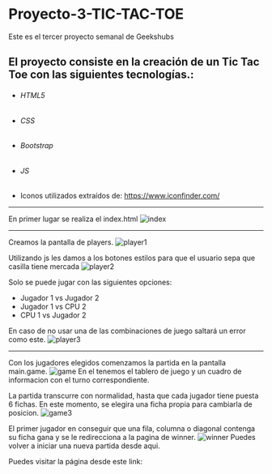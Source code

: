 # Proyecto-3-TIC-TAC-TOE

Este es el tercer proyecto semanal de Geekshubs

## El proyecto consiste en la creación de un Tic Tac Toe con las siguientes tecnologías.:

- ###### HTML5
- ###### CSS
- ###### Bootstrap
- ###### JS
- Iconos utilizados extraídos de: https://www.iconfinder.com/
<hr>

En primer lugar se realiza el index.html
![index](https://user-images.githubusercontent.com/90568424/196043852-a04ca973-cdeb-44f2-bdf8-b5b53079f13b.png)
<hr>

Creamos la pantalla de players.
![player1](https://user-images.githubusercontent.com/90568424/196044446-f9ebaa9d-eccd-4a33-9778-71d1d84a02bf.PNG)


Utilizando js les damos a los botones estilos para que el usuario sepa que casilla tiene mercada
![player2](https://user-images.githubusercontent.com/90568424/196044041-156168f4-2820-4d3c-ae47-7bd7cb2e5b95.png)

Solo se puede jugar con las siguientes opciones:
  - Jugador 1 vs Jugador 2
  - Jugador 1 vs CPU 2
  - CPU 1 vs Jugador 2
  
En caso de no usar una de las combinaciones de juego saltará un error como este.
![player3](https://user-images.githubusercontent.com/90568424/196044297-aeb5895b-b495-4951-a0ae-b056196221cb.png)
<hr>

Con los jugadores elegidos comenzamos la partida en la pantalla main.game.
![game](https://user-images.githubusercontent.com/90568424/196044571-965f749b-27e2-4826-b2bb-ad23b727e0e5.png)
En el tenemos el tablero de juego y un cuadro de informacion con el turno correspondiente.

La partida transcurre con normalidad, hasta que cada jugador tiene puesta 6 fichas. En este momento, se elegira una ficha propia para cambiarla de posicion.
![game3](https://user-images.githubusercontent.com/90568424/196044846-b4dcb1d8-4afe-4e1e-ae72-6a90734a59d1.PNG)

El primer jugador en conseguir que una fila, columna o diagonal contenga su ficha gana y se le redirecciona a la pagina de winner.
![winner](https://user-images.githubusercontent.com/90568424/196045016-b1f805a5-7c9b-4d70-a091-3d882cd97477.png)
Puedes volver a iniciar una nueva partida desde aqui.


Puedes visitar la página desde este link:
